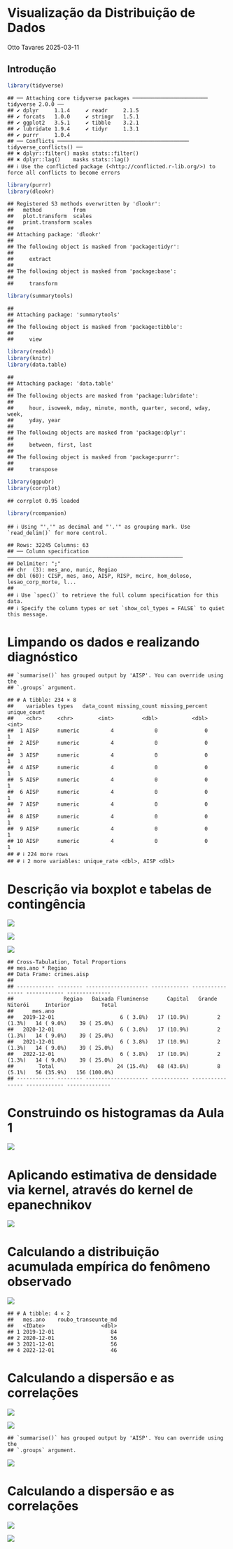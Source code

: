 Visualização da Distribuição de Dados
================
Otto Tavares
2025-03-11

## Introdução

``` r
library(tidyverse)
```

    ## ── Attaching core tidyverse packages ──────────────────────── tidyverse 2.0.0 ──
    ## ✔ dplyr     1.1.4     ✔ readr     2.1.5
    ## ✔ forcats   1.0.0     ✔ stringr   1.5.1
    ## ✔ ggplot2   3.5.1     ✔ tibble    3.2.1
    ## ✔ lubridate 1.9.4     ✔ tidyr     1.3.1
    ## ✔ purrr     1.0.4     
    ## ── Conflicts ────────────────────────────────────────── tidyverse_conflicts() ──
    ## ✖ dplyr::filter() masks stats::filter()
    ## ✖ dplyr::lag()    masks stats::lag()
    ## ℹ Use the conflicted package (<http://conflicted.r-lib.org/>) to force all conflicts to become errors

``` r
library(purrr)
library(dlookr)
```

    ## Registered S3 methods overwritten by 'dlookr':
    ##   method          from  
    ##   plot.transform  scales
    ##   print.transform scales
    ## 
    ## Attaching package: 'dlookr'
    ## 
    ## The following object is masked from 'package:tidyr':
    ## 
    ##     extract
    ## 
    ## The following object is masked from 'package:base':
    ## 
    ##     transform

``` r
library(summarytools)
```

    ## 
    ## Attaching package: 'summarytools'
    ## 
    ## The following object is masked from 'package:tibble':
    ## 
    ##     view

``` r
library(readxl)
library(knitr)
library(data.table)
```

    ## 
    ## Attaching package: 'data.table'
    ## 
    ## The following objects are masked from 'package:lubridate':
    ## 
    ##     hour, isoweek, mday, minute, month, quarter, second, wday, week,
    ##     yday, year
    ## 
    ## The following objects are masked from 'package:dplyr':
    ## 
    ##     between, first, last
    ## 
    ## The following object is masked from 'package:purrr':
    ## 
    ##     transpose

``` r
library(ggpubr)
library(corrplot)
```

    ## corrplot 0.95 loaded

``` r
library(rcompanion)
```

    ## ℹ Using "','" as decimal and "'.'" as grouping mark. Use `read_delim()` for more control.

    ## Rows: 32245 Columns: 63
    ## ── Column specification ────────────────────────────────────────────────────────
    ## Delimiter: ";"
    ## chr  (3): mes_ano, munic, Regiao
    ## dbl (60): CISP, mes, ano, AISP, RISP, mcirc, hom_doloso, lesao_corp_morte, l...
    ## 
    ## ℹ Use `spec()` to retrieve the full column specification for this data.
    ## ℹ Specify the column types or set `show_col_types = FALSE` to quiet this message.

# Limpando os dados e realizando diagnóstico

    ## `summarise()` has grouped output by 'AISP'. You can override using the
    ## `.groups` argument.

    ## # A tibble: 234 × 8
    ##    variables types   data_count missing_count missing_percent unique_count
    ##    <chr>     <chr>        <int>         <dbl>           <dbl>        <int>
    ##  1 AISP      numeric          4             0               0            1
    ##  2 AISP      numeric          4             0               0            1
    ##  3 AISP      numeric          4             0               0            1
    ##  4 AISP      numeric          4             0               0            1
    ##  5 AISP      numeric          4             0               0            1
    ##  6 AISP      numeric          4             0               0            1
    ##  7 AISP      numeric          4             0               0            1
    ##  8 AISP      numeric          4             0               0            1
    ##  9 AISP      numeric          4             0               0            1
    ## 10 AISP      numeric          4             0               0            1
    ## # ℹ 224 more rows
    ## # ℹ 2 more variables: unique_rate <dbl>, AISP <dbl>

# Descrição via boxplot e tabelas de contingência

![](Aula1_files/figure-gfm/descrevendo%20a%20base%20com%20box%20plot%20roubo%20transeunte-1.png)<!-- -->

![](Aula1_files/figure-gfm/descrevendo%20a%20base%20com%20box%20plot%20roubo%20celular-1.png)<!-- -->

![](Aula1_files/figure-gfm/descrevendo%20a%20base%20com%20box%20plot%20roubo%20transeunte%20por%20regiao-1.png)<!-- -->

    ## Cross-Tabulation, Total Proportions  
    ## mes.ano * Regiao  
    ## Data Frame: crimes.aisp  
    ## 
    ## ------------ -------- -------------------- ------------ ---------------- ------------ --------------
    ##                Regiao   Baixada Fluminense      Capital   Grande Niterói     Interior          Total
    ##      mes.ano                                                                                        
    ##   2019-12-01                     6 ( 3.8%)   17 (10.9%)         2 (1.3%)   14 ( 9.0%)    39 ( 25.0%)
    ##   2020-12-01                     6 ( 3.8%)   17 (10.9%)         2 (1.3%)   14 ( 9.0%)    39 ( 25.0%)
    ##   2021-12-01                     6 ( 3.8%)   17 (10.9%)         2 (1.3%)   14 ( 9.0%)    39 ( 25.0%)
    ##   2022-12-01                     6 ( 3.8%)   17 (10.9%)         2 (1.3%)   14 ( 9.0%)    39 ( 25.0%)
    ##        Total                    24 (15.4%)   68 (43.6%)         8 (5.1%)   56 (35.9%)   156 (100.0%)
    ## ------------ -------- -------------------- ------------ ---------------- ------------ --------------

# Construindo os histogramas da Aula 1

![](Aula1_files/figure-gfm/filtrando%20os%20dados%20e%20visualizando%20dists.-1.png)<!-- -->

# Aplicando estimativa de densidade via kernel, através do kernel de epanechnikov

![](Aula1_files/figure-gfm/filtrando%20os%20dados%20e%20visualizando%20dists.%20com%20kernel-1.png)<!-- -->

# Calculando a distribuição acumulada empírica do fenômeno observado

![](Aula1_files/figure-gfm/filtrando%20os%20dados%20e%20visualizando%20dists.%20acumuladas-1.png)<!-- -->

    ## # A tibble: 4 × 2
    ##   mes.ano    roubo_transeunte_md
    ##   <IDate>                  <dbl>
    ## 1 2019-12-01                  84
    ## 2 2020-12-01                  56
    ## 3 2021-12-01                  56
    ## 4 2022-12-01                  46

# Calculando a dispersão e as correlações

![](Aula1_files/figure-gfm/calculando%20dispersao%20para%20as%20duas%20datas-1.png)<!-- -->

![](Aula1_files/figure-gfm/analise%20temporal%20de%20roubo%20a%20transeunte%20vs%20roubo%20celular%20para%20o%20estado-1.png)<!-- -->

    ## `summarise()` has grouped output by 'AISP'. You can override using the
    ## `.groups` argument.

![](Aula1_files/figure-gfm/analise%20temporal%20de%20roubo%20a%20transeunte%20vs%20roubo%20celular%20para%20um%20dado%20batalhao-1.png)<!-- -->

# Calculando a dispersão e as correlações

![](Aula1_files/figure-gfm/calculando%20corrplot%20pearson-1.png)<!-- -->

![](Aula1_files/figure-gfm/calculando%20corrplot%20spearman-1.png)<!-- -->
